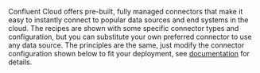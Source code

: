 Confluent Cloud offers pre-built, fully managed connectors that make it easy to instantly connect to popular data sources and end systems in the cloud.
The recipes are shown with some specific connector types and configuration, but you can substitute your own preferred connector to use any data source.
The principles are the same, just modify the connector configuration shown below to fit your deployment, see [documentation](https://docs.confluent.io/cloud/current/connectors/index.html) for details.
